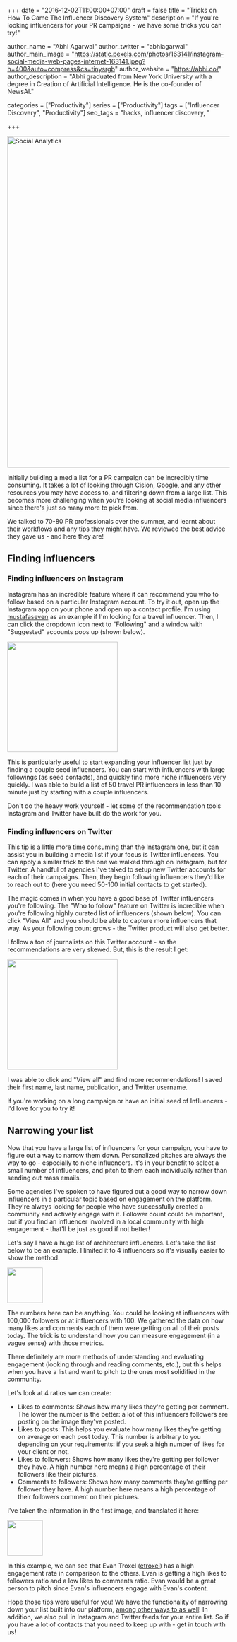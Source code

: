 +++
date = "2016-12-02T11:00:00+07:00"
draft = false
title = "Tricks on How To Game The Influencer Discovery System"
description = "If you're looking influencers for your PR campaigns - we have some tricks you can try!"

author_name = "Abhi Agarwal"
author_twitter = "abhiagarwal"
author_main_image = "https://static.pexels.com/photos/163141/instagram-social-media-web-pages-internet-163141.jpeg?h=400&auto=compress&cs=tinysrgb"
author_website = "https://abhi.co/"
author_description = "Abhi graduated from New York University with a degree in Creation of Artificial Intelligence. He is the co-founder of NewsAI."

categories = ["Productivity"]
series = ["Productivity"]
tags = ["Influencer Discovery", "Productivity"]
seo_tags = "hacks, influencer discovery, "

+++

<img src="https://static.pexels.com/photos/163141/instagram-social-media-web-pages-internet-163141.jpeg" width="750px" alt="Social Analytics">


Initially building a media list for a PR campaign can be incredibly time consuming. It takes a lot of looking through Cision, Google, and any other resources you may have access to, and filtering down from a large list. This becomes more challenging when you're looking at social media influencers since there's just so many more to pick from.

We talked to 70-80 PR professionals over the summer, and learnt about their workflows and any tips they might have. We reviewed the best advice they gave us - and here they are!

## Finding influencers

### Finding influencers on Instagram

Instagram has an incredible feature where it can recommend you who to follow based on a particular Instagram account. To try it out, open up the Instagram app on your phone and open up a contact profile. I'm using [mustafaseven](https://www.instagram.com/mustafaseven/) as an example if I'm looking for a travel influencer. Then, I can click the dropdown icon next to "Following" and a window with "Suggested" accounts pops up (shown below).

<img src="https://storage.googleapis.com/newsai-main-site/blog/trick-on-how-to-game-the-influencer-discovery-system/1.png" width="250px" alt="">

This is particularly useful to start expanding your influencer list just by finding a couple seed influencers. You can start with influencers with large followings (as seed contacts), and quickly find more niche influencers very quickly. I was able to build a list of 50 travel PR influencers in less than 10 minute just by starting with a couple influencers.

Don't do the heavy work yourself - let some of the recommendation tools Instagram and Twitter have built do the work for you.

### Finding influencers on Twitter

This tip is a little more time consuming than the Instagram one, but it can assist you in building a media list if your focus is Twitter influencers. You can apply a similar trick to the one we walked through on Instagram, but for Twitter. A handful of agencies I've talked to setup new Twitter accounts for each of their campaigns. Then, they begin following influencers they'd like to reach out to (here you need 50-100 initial contacts to get started).

The magic comes in when you have a good base of Twitter influencers you're following. The "Who to follow" feature on Twitter is incredible when you're following highly curated list of influencers (shown below). You can click "View All" and you should be able to capture more influencers that way. As your following count grows - the Twitter product will also get better.

I follow a ton of journalists on this Twitter account - so the recommendations are very skewed. But, this is the result I get:

<img src="https://storage.googleapis.com/newsai-main-site/blog/trick-on-how-to-game-the-influencer-discovery-system/2_2.png" width="250px" alt="">

I was able to click and "View all" and find more recommendations! I saved their first name, last name, publication, and Twitter username.

If you're working on a long campaign or have an initial seed of Influencers - I'd love for you to try it!

## Narrowing your list

Now that you have a large list of influencers for your campaign, you have to figure out a way to narrow them down. Personalized pitches are always the way to go - especially to niche influencers. It's in your benefit to select a small number of influencers, and pitch to them each individually rather than sending out mass emails.

Some agencies I've spoken to have figured out a good way to narrow down influencers in a particular topic based on engagement on the platform. They're always looking for people who have successfully created a community and actively engage with it. Follower count could be important, but if you find an influencer involved in a local community with high engagement - that'll be just as good if not better!

Let's say I have a huge list of architecture influencers. Let's take the list below to be an example. I limited it to 4 influencers so it's visually easier to show the method.

<img src="https://storage.googleapis.com/newsai-main-site/blog/trick-on-how-to-game-the-influencer-discovery-system/3.png" height="80px" alt="">

The numbers here can be anything. You could be looking at influencers with 100,000 followers or at influencers with 100. We gathered the data on how many likes and comments each of them were getting on all of their posts today. The trick is to understand how you can measure engagement (in a vague sense) with those metrics.

There definitely are more methods of understanding and evaluating engagement (looking through and reading comments, etc.), but this helps when you have a list and want to pitch to the ones most solidified in the community.

Let's look at 4 ratios we can create:

- Likes to comments: Shows how many likes they're getting per comment. The lower the number is the better: a lot of this influencers followers are posting on the image they've posted.
- Likes to posts: This helps you evaluate how many likes they're getting on average on each post today. This number is arbitrary to you depending on your requirements: if you seek a high number of likes for your client or not.
- Likes to followers: Shows how many likes they're getting per follower they have. A high number here means a high percentage of their followers like their pictures.
- Comments to followers: Shows how many comments they're getting per follower they have. A high number here means a high percentage of their followers comment on their pictures.

I've taken the information in the first image, and translated it here:

<img src="https://storage.googleapis.com/newsai-main-site/blog/trick-on-how-to-game-the-influencer-discovery-system/4.png" height="80px" alt="">

In this example, we can see that Evan Troxel ([etroxel](https://www.instagram.com/etroxel/)) has a high engagement rate in comparison to the others. Evan is getting a high likes to followers ratio and a low likes to comments ratio. Evan would be a great person to pitch since Evan's influencers engage with Evan's content.

Hope those tips were useful for you! We have the functionality of narrowing down your list built into our platform, [among other ways to as well](/narrow-down-influencer-list/)! In addition, we also pull in Instagram and Twitter feeds for your entire list. So if you have a lot of contacts that you need to keep up with - get in touch with us!
